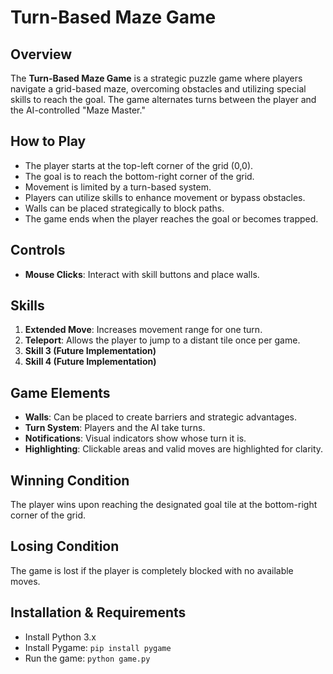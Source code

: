 # Turn-Based Maze Game

## Overview
The **Turn-Based Maze Game** is a strategic puzzle game where players navigate a grid-based maze, overcoming obstacles and utilizing special skills to reach the goal. The game alternates turns between the player and the AI-controlled "Maze Master."

## How to Play
- The player starts at the top-left corner of the grid (0,0).
- The goal is to reach the bottom-right corner of the grid.
- Movement is limited by a turn-based system.
- Players can utilize skills to enhance movement or bypass obstacles.
- Walls can be placed strategically to block paths.
- The game ends when the player reaches the goal or becomes trapped.

## Controls
- **Mouse Clicks**: Interact with skill buttons and place walls.

## Skills
1. **Extended Move**: Increases movement range for one turn.
2. **Teleport**: Allows the player to jump to a distant tile once per game.
3. **Skill 3 (Future Implementation)**
4. **Skill 4 (Future Implementation)**

## Game Elements
- **Walls**: Can be placed to create barriers and strategic advantages.
- **Turn System**: Players and the AI take turns.
- **Notifications**: Visual indicators show whose turn it is.
- **Highlighting**: Clickable areas and valid moves are highlighted for clarity.

## Winning Condition
The player wins upon reaching the designated goal tile at the bottom-right corner of the grid.

## Losing Condition
The game is lost if the player is completely blocked with no available moves.

## Installation & Requirements
- Install Python 3.x
- Install Pygame: `pip install pygame`
- Run the game: `python game.py`